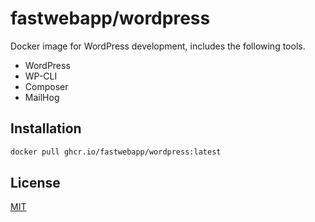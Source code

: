 # fastwebapp/wordpress

Docker image for WordPress development, includes the following tools.

- WordPress
- WP-CLI
- Composer
- MailHog

## Installation

```sh
docker pull ghcr.io/fastwebapp/wordpress:latest
```
    
## License

[MIT](LICENSE)
